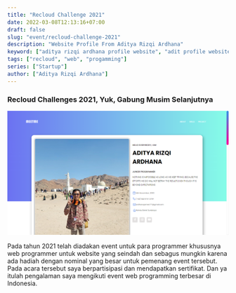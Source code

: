 ```yaml
---
title: "Recloud Challenge 2021"
date: 2022-03-08T12:13:16+07:00
draft: false
slug: "event/recloud-challenge-2021"
description: "Website Profile From Aditya Rizqi Ardhana"
keyword: ["aditya rizqi ardhana profile website", "adit profile website"]
tags: ["recloud", "web", "progamming"]
series: ["Startup"]
author: ["Aditya Rizqi Ardhana"]
---
```


### Recloud Challenges 2021, Yuk, Gabung Musim Selanjutnya

![Gambar Halaman Beranda Protofolio ](/images/portofolio1.png)

Pada tahun 2021 telah diadakan event untuk para programmer khususnya web programmer untuk website yang seindah dan sebagus mungkin karena ada hadiah dengan nominal yang besar untuk pemenang event tersebut. Pada acara tersebut saya berpartisipasi dan mendapatkan sertifikat. Dan ya itulah pengalaman saya mengikuti event web programming terbesar di Indonesia.
